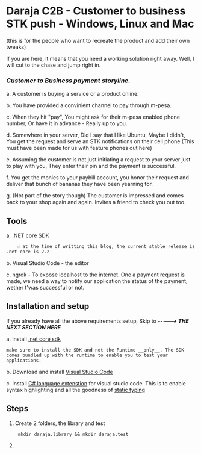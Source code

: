 # Daraja C2B - Customer to business STK push - Windows, Linux and Mac

(this is for the people who want to recreate the product and add their own tweaks)


If you are here, it means that you need a working solution right away. Well, I will cut to the chase and jump right in.

### *Customer to Business payment storyline.*

a. A customer is buying a service or a product online.

b. You have provided a convinient channel to pay through m-pesa.

c. When they hit "pay", You might ask for their m-pesa enabled phone number, Or have it in advance - Really up to you.

d. Somewhere in your server, Did I say that I like Ubuntu, Maybe I didn't, You get the request and 
    serve an STK notifications on their cell phone (This must have been made for us with feature phones out here)

e. Assuming the customer is not just initiating a request to your server just to play with you,
  They enter their pin and the payment is successful.

f. You get the monies to your paybill account, you honor their request and deliver that bunch of bananas they have been yearning for.

g. (Not part of the story though) The customer is impressed and comes back to your shop again and again. Invites a friend to check you out too.


## Tools

a. .NET core SDK

        ☝️ at the time of writting this blog, the current stable release is .net core is 2.2

b. Visual Studio Code - the editor

c. ngrok - To expose localhost to the internet. One a payment request is made, we need a way to notify our application the status of the payment, wether t'was successful or not.

## Installation and setup

If you already have all the above requirements setup, Skip to ***-----> THE NEXT SECTION HERE***

a. Install [.net core sdk](https://dotnet.microsoft.com/download)

    make sure to install the SDK and not the Runtime __only__. The SDK comes bundled up with the runtime to enable you to test your applications.

b. Download and install [Visual Studio Code](https://code.visualstudio.com/) 

c. Install [C# language extenstion](https://marketplace.visualstudio.com/items?itemName=ms-vscode.csharp) for visual studio code. This is to enable syntax highlighting and all the goodness of [static typing](https://en.wikipedia.org/wiki/Type_system)


## Steps
1. Create 2 folders, the library and test

        mkdir daraja.library && mkdir daraja.test
2. 
